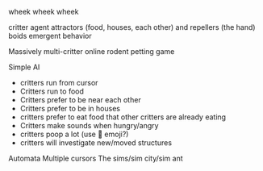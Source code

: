 wheek wheek wheek

critter agent
attractors (food, houses, each other) and repellers (the hand)
boids
emergent behavior

Massively multi-critter online rodent petting game

Simple AI
- critters run from cursor
- Critters run to food
- Critters prefer to be near each other
- Critters prefer to be in houses
- critters prefer to eat food that other critters are already eating
- Critters make sounds when hungry/angry
- critters poop a lot (use 💩 emoji?)
- critters will investigate new/moved structures

Automata 
Multiple cursors
The sims/sim city/sim ant